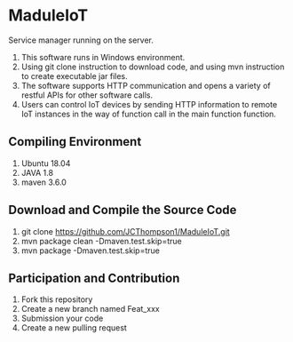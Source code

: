 # MaduleIoT
Service manager running on the server.   
1. This software runs in Windows environment. 
2. Using git clone instruction to download code, and using mvn instruction to create executable jar files.
3. The software supports HTTP communication and opens a variety of restful APIs for other software calls.
4. Users can control IoT devices by sending HTTP information to remote IoT instances in the way of function call in the main function function.

## Compiling Environment
1. Ubuntu 18.04
2. JAVA 1.8
3. maven 3.6.0
## Download and Compile the Source Code
1. git clone https://github.com/JCThompson1/MaduleIoT.git
2. mvn package clean -Dmaven.test.skip=true
3. mvn package -Dmaven.test.skip=true
## Participation and Contribution
1. Fork this repository
2. Create a new branch named Feat_xxx
3. Submission your code
4. Create a new pulling request
